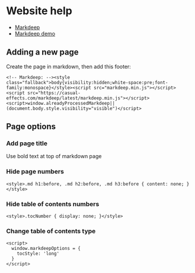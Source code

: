 # Website help

- [Markdeep](https://casual-effects.com/markdeep/)
- [Markdeep demo](https://casual-effects.com/markdeep/features.md.html)

## Adding a new page
Create the page in markdown, then add this footer:

```
<!-- Markdeep: --><style class="fallback">body{visibility:hidden;white-space:pre;font-family:monospace}</style><script src="markdeep.min.js"></script><script src="https://casual-effects.com/markdeep/latest/markdeep.min.js"></script><script>window.alreadyProcessedMarkdeep||(document.body.style.visibility="visible")</script>
```

## Page options

### Add page title
Use bold text at top of markdown page

### Hide page numbers
```
<style>.md h1:before, .md h2:before, .md h3:before { content: none; }</style>
```

### Hide table of contents numbers
```
<style>.tocNumber { display: none; }</style>
```

### Change table of contents type
```
<script>
  window.markdeepOptions = {
    tocStyle: 'long'
  }
</script>
```
